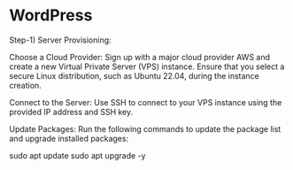 # WordPress
Step-1) Server Provisioning:

Choose a Cloud Provider: Sign up with a major cloud provider AWS and create a new Virtual Private Server (VPS) instance. Ensure that you select a secure Linux distribution, such as Ubuntu 22.04, during the instance creation.

Connect to the Server: Use SSH to connect to your VPS instance using the provided IP address and SSH key.

Update Packages: Run the following commands to update the package list and upgrade installed packages:

sudo apt update
sudo apt upgrade -y


